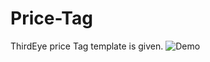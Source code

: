 # Price-Tag
ThirdEye price Tag template is given.
![Demo](https://github.com/RAW-si18/Price-Tag/demo.png)
